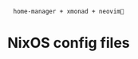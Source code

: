 <p align="center"><code>home-manager + xmonad + neovim💛</code></p>

<h1 align="center">NixOS config files</h1>
